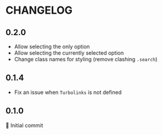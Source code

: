 # CHANGELOG

## 0.2.0

- Allow selecting the only option
- Allow selecting the currently selected option
- Change class names for styling (remove clashing `.search`)

## 0.1.4

- Fix an issue when `Turbolinks` is not defined

## 0.1.0

:baby: Initial commit
